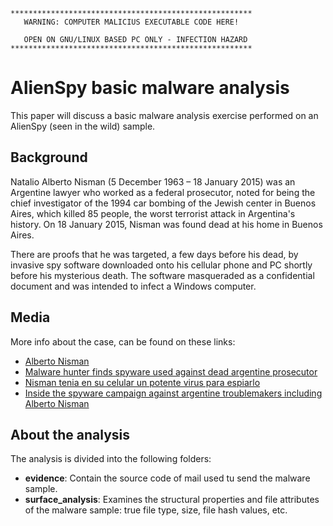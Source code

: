 ```
******************************************************
   WARNING: COMPUTER MALICIUS EXECUTABLE CODE HERE!

   OPEN ON GNU/LINUX BASED PC ONLY - INFECTION HAZARD
******************************************************
```

# AlienSpy basic malware analysis

This paper will discuss a basic malware analysis exercise performed on an AlienSpy (seen in the wild) sample.

## Background

Natalio Alberto Nisman (5 December 1963 – 18 January 2015) was an Argentine lawyer who worked as a federal prosecutor, noted for being the chief investigator of the 1994 car bombing of the Jewish center in Buenos Aires, which killed 85 people, the worst terrorist attack in Argentina's history. On 18 January 2015, Nisman was found dead at his home in Buenos Aires.

There are proofs that he was targeted, a few days before his dead, by invasive spy software downloaded onto his cellular phone and PC shortly before his mysterious death. The software masqueraded as a confidential document and was intended to infect a Windows computer.

## Media

More info about the case, can be found on these links:

* [Alberto Nisman](https://en.wikipedia.org/wiki/Alberto_Nisman)
* [Malware hunter finds spyware used against dead argentine prosecutor](http://motherboard.vice.com/read/malware-hunter-finds-spyware-used-against-dead-argentine-prosecutor)
* [Nisman tenia en su celular un potente virus para espiarlo](http://www.lanacion.com.ar/1818409-nisman-tenia-en-su-celular-un-potente-virus-para-espiarlo)
* [Inside the spyware campaign against argentine troublemakers including Alberto Nisman](https://firstlook.org/theintercept/2015/08/21/inside-the-spyware-campaign-against-argentine-troublemakers-including-alberto-nisman/)

## About the analysis

The analysis is divided into the following folders:

* **evidence**: Contain the source code of mail used tu send the malware sample.
* **surface_analysis**: Examines the structural properties and file attributes of the malware sample: true file type, size, file hash values, etc.
